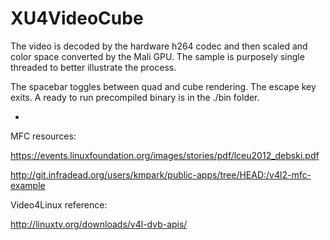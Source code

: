 # XU4VideoCube
The video is decoded by the hardware h264 codec and then scaled and color space converted by the Mali GPU. The sample is purposely single threaded to better illustrate the process.

The spacebar toggles between quad and cube rendering. The escape key exits. A ready to run precompiled binary is in the ./bin folder.

-

MFC resources:

https://events.linuxfoundation.org/images/stories/pdf/lceu2012_debski.pdf

http://git.infradead.org/users/kmpark/public-apps/tree/HEAD:/v4l2-mfc-example


Video4Linux reference:

http://linuxtv.org/downloads/v4l-dvb-apis/

